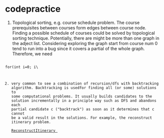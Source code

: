 # codepractice
1) Topological sorting, e.g. course schedule problem.
The course prerequisites between courses form edges between course node. Finding a possible schedule of courses could be solved by topological sorting technique. Potentially, there are might be more than one graph in the adject list. Considering exploring the graph start from course num 0 tend to run into a bug since it covers a partial of the whole graph. Therefore, we need

<code>
for(int i=0; i\<numOfCourses; i++){
    if(isVisited(course[i])) continue;
    explore(course[i], adjcentList, path);
}
</code>

2) very common to see a combination of recursion/dfs with backtracking algorithm.
Backtracking is usedfor finding all (or some) solutions to some computational problems. It usually builds candidates to the solution
incrementally in a principle way such as DFS and abandons each partial candidate c ("backtrack") as soon as it determines that c cannot 
be a valid result in the solutions. For example, the reconstruct itinerary problem.
<a href="https://github.com/tmw507/codepractice/blob/master/ReconstructItinerary.java"> ReconstructItinerary </a>

